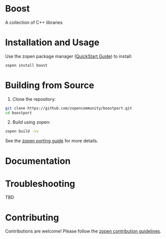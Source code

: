 # Boost

A collection of C++ libraries

# Installation and Usage

Use the zopen package manager ([QuickStart Guide](https://zopen.community/#/Guides/QuickStart)) to install:
```bash
zopen install boost
```

# Building from Source

1. Clone the repository:
```bash
git clone https://github.com/zopencommunity/boostport.git
cd boostport
```
2. Build using zopen:
```bash
zopen build -vv
```

See the [zopen porting guide](https://zopen.community/#/Guides/Porting) for more details.

# Documentation


# Troubleshooting
TBD

# Contributing
Contributions are welcome! Please follow the [zopen contribution guidelines](https://github.com/zopencommunity/meta/blob/main/CONTRIBUTING.md).
